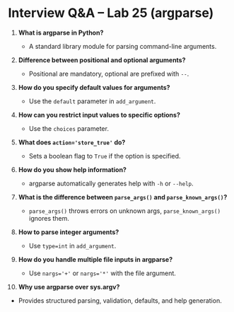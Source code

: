 # Interview Q&A – Lab 25 (argparse)

1. **What is argparse in Python?**
   - A standard library module for parsing command-line arguments.

2. **Difference between positional and optional arguments?**
   - Positional are mandatory, optional are prefixed with `--`.

3. **How do you specify default values for arguments?**
   - Use the `default` parameter in `add_argument`.

4. **How can you restrict input values to specific options?**
   - Use the `choices` parameter.

5. **What does `action='store_true'` do?**
   - Sets a boolean flag to `True` if the option is specified.

6. **How do you show help information?**
   - argparse automatically generates help with `-h` or `--help`.

7. **What is the difference between `parse_args()` and `parse_known_args()`?**
   - `parse_args()` throws errors on unknown args, `parse_known_args()` ignores them.

8. **How to parse integer arguments?**
   - Use `type=int` in `add_argument`.

9. **How do you handle multiple file inputs in argparse?**
   - Use `nargs='+'` or `nargs='*'` with the file argument.

10. **Why use argparse over sys.argv?**
   - Provides structured parsing, validation, defaults, and help generation.
